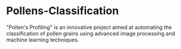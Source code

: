 # Pollens-Classification
"Pollen's Profiling" is an innovative project aimed at automating the classification of pollen grains using advanced image processing and machine learning techniques.
